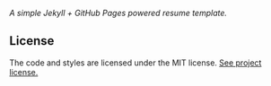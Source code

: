 *A simple Jekyll + GitHub Pages powered resume template.*

## License

The code and styles are licensed under the MIT license. [See project license.](LICENSE)
